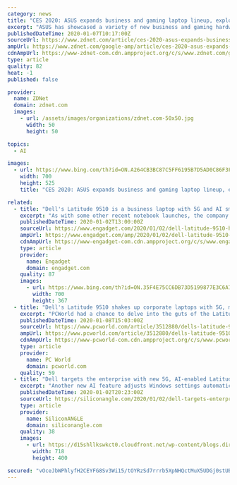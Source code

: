 ```yaml
---
category: news
title: "CES 2020: ASUS expands business and gaming laptop lineup, explores AI IoT market"
excerpt: "ASUS has showcased a variety of new business and gaming hardware at CES 2020, together with an interesting pivot to AI Internet of Things (AIoT) applications. In Las Vegas this year, the Taiwanese tech giant revealed a range of notebooks, desktops, and laptops, of which the 14-inch Chromebook Flip C436 comes with up to a 10th-generation Intel ..."
publishedDateTime: 2020-01-07T10:17:00Z
sourceUrl: https://www.zdnet.com/article/ces-2020-asus-expands-business-laptop-lineup-begins-to-explore-ai-iot-app-market/
ampUrl: https://www.zdnet.com/google-amp/article/ces-2020-asus-expands-business-laptop-lineup-begins-to-explore-ai-iot-app-market/
cdnAmpUrl: https://www-zdnet-com.cdn.ampproject.org/c/s/www.zdnet.com/google-amp/article/ces-2020-asus-expands-business-laptop-lineup-begins-to-explore-ai-iot-app-market/
type: article
quality: 82
heat: -1
published: false

provider:
  name: ZDNet
  domain: zdnet.com
  images:
    - url: /assets/images/organizations/zdnet.com-50x50.jpg
      width: 50
      height: 50

topics:
  - AI

images:
  - url: https://www.bing.com/th?id=ON.A264CB3BC87C5FF6195B7D5AD0C86F3F
    width: 700
    height: 525
    title: "CES 2020: ASUS expands business and gaming laptop lineup, explores AI IoT market"

related:
  - title: "Dell's Latitude 9510 is a business laptop with 5G and AI smarts"
    excerpt: "As with some other recent notebook launches, the company is highlighting a few superlatives here. Dell is calling the Latitude 9510 \"world's most intelligent 15-inch PC with built-in AI,\" the \"world's smallest, lightest ultra-premium business 15-inch PC\" and the \"longest running 15-inch PC.\" That's a lot to promise, but let's start with one ..."
    publishedDateTime: 2020-01-02T13:00:00Z
    sourceUrl: https://www.engadget.com/2020/01/02/dell-latitude-9510-hands-on-specs-ai-battery-life/
    ampUrl: https://www.engadget.com/amp/2020/01/02/dell-latitude-9510-hands-on-specs-ai-battery-life/
    cdnAmpUrl: https://www-engadget-com.cdn.ampproject.org/c/s/www.engadget.com/amp/2020/01/02/dell-latitude-9510-hands-on-specs-ai-battery-life/
    type: article
    provider:
      name: Engadget
      domain: engadget.com
    quality: 87
    images:
      - url: https://www.bing.com/th?id=ON.35F4E75CC6DB73D5199877E3C6A74621
        width: 700
        height: 367
  - title: "Dell's Latitude 9510 shakes up corporate laptops with 5G, machine learning and thin bezels"
    excerpt: "PCWorld had a chance to delve into the guts of the Latitude 9510, learning more about what’s in it and how it was built. Here are the coolest things we saw: Melissa Riofrio/IDG The Dell Latitude 9510 is shown disassembled, with (top, left to right) the magnesium bottom panel, the aluminum display lid, and the internals; and (bottom ..."
    publishedDateTime: 2020-01-08T15:03:00Z
    sourceUrl: https://www.pcworld.com/article/3512880/dells-latitude-9510-shakes-up-corporate-laptops-with-5g-machine-learning-and-thin-bezels.html
    ampUrl: https://www.pcworld.com/article/3512880/dells-latitude-9510-shakes-up-corporate-laptops-with-5g-machine-learning-and-thin-bezels.amp.html
    cdnAmpUrl: https://www-pcworld-com.cdn.ampproject.org/c/s/www.pcworld.com/article/3512880/dells-latitude-9510-shakes-up-corporate-laptops-with-5g-machine-learning-and-thin-bezels.amp.html
    type: article
    provider:
      name: PC World
      domain: pcworld.com
    quality: 59
  - title: "Dell targets the enterprise with new 5G, AI-enabled Latitude 9510 laptop"
    excerpt: "Another new AI feature adjusts Windows settings automatically to conserve electricity when the ... It features a compact 13.4-inch display, a 10-nanometer chip from Intel’s Ice Lake series and up to 32 gigabytes of RAM. Show your support for our mission by our 1-click subscribe to our YouTube Channel (below) — The more subscribers we ..."
    publishedDateTime: 2020-01-02T20:23:00Z
    sourceUrl: https://siliconangle.com/2020/01/02/dell-targets-enterprise-new-5g-ai-enabled-latitude-9510-laptop/
    type: article
    provider:
      name: SiliconANGLE
      domain: siliconangle.com
    quality: 38
    images:
      - url: https://d15shllkswkct0.cloudfront.net/wp-content/blogs.dir/1/files/2020/01/dell.png
        width: 718
        height: 400

secured: "vOceJbWPhlyfH2CEYFG8Sv3Wi15/tOYRzSd7rrrb5XpNHQctMuX5UDGj0stUB5O9n9crEErvmTYqu25WerX+1DB55KG6PEGaZUYJmKQ1Ud96tCJPeJU88M+Qk7AmJXzs7vKz9yYhhACYQXfZatOSEtkZBX+ZS/ibCLbxlS9UKNVZYwaFRw3cX8Y09jk4Ndt1CTRxkxYM2qgqPlnWtz0feI3UeBQudWwsex53Vf+KTqmxqx6comAgPicF5dUzICD8s67SPZ9Mjh6jvKRs3X5CrA==;mj+2j5EF7QTp6vQtKVLS6g=="
---
```


